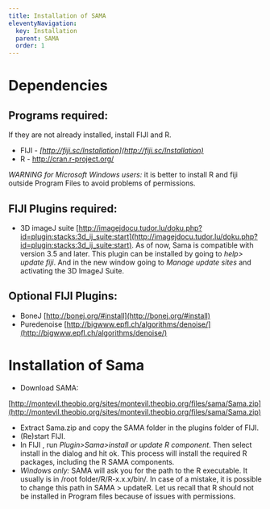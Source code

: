 ```yaml
---
title: Installation of SAMA
eleventyNavigation:
  key: Installation
  parent: SAMA
  order: 1
---
```


# Dependencies

## Programs required:

If they are not already installed, install FIJI and R.

*   FIJI - *[http://fiji.sc/Installation](http://fiji.sc/Installation)*
*   R - [<u>http://cran.r-project.org/</u>](http://cran.r-project.org/)

*WARNING for Microsoft Windows users:* it is better to install R and fiji outside Program Files to avoid problems of permissions.

## FIJI Plugins required:

*   3D imageJ suite [http://imagejdocu.tudor.lu/doku.php?id=plugin:stacks:3d_ij_suite:start](http://imagejdocu.tudor.lu/doku.php?id=plugin:stacks:3d_ij_suite:start). 
As of now, Sama is compatible with version 3.5 and later.
This plugin can be installed by going to _help> update fiji_. And in the new window going to _Manage update sites_ and activating the 3D ImageJ Suite.

## Optional FIJI Plugins:

*   BoneJ [http://bonej.org/#install](http://bonej.org/#install)
*   Puredenoise [http://bigwww.epfl.ch/algorithms/denoise/](http://bigwww.epfl.ch/algorithms/denoise/)

# Installation of Sama

*   Download SAMA:

[http://montevil.theobio.org/sites/montevil.theobio.org/files/sama/Sama.zip](http://montevil.theobio.org/sites/montevil.theobio.org/files/sama/Sama.zip)

*   Extract Sama.zip and copy the SAMA folder in the plugins folder of FIJI.
*   (Re)start FIJI.
*   In FIJI , run _Plugin>Sama>install or update R component_. Then select install in the dialog and hit ok. This process will install the required R packages, including the R SAMA components.
*   *Windows only:* SAMA will ask you for the path to the R executable. It usually is in /root folder/R/R-x.x.x/bin/. In case of a mistake, it is possible to change this path in SAMA > updateR. Let us recall that R should not be installed in Program files because of issues with permissions.
